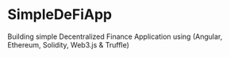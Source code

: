 # SimpleDeFiApp
Building simple Decentralized Finance Application using (Angular, Ethereum, Solidity, Web3.js &amp; Truffle)
